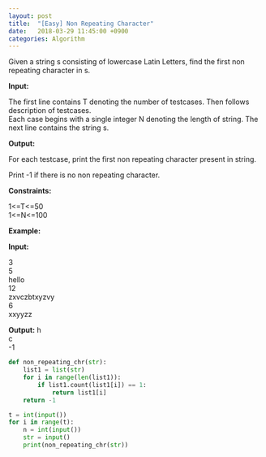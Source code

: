 ```yaml
---
layout: post
title:  "[Easy] Non Repeating Character"
date:   2018-03-29 11:45:00 +0900
categories: Algorithm
---
```


Given a string s consisting of lowercase Latin Letters, find the first non repeating character in s.

**Input:**

The first line contains T denoting the number of testcases. Then follows description of testcases.  
Each case begins with a single integer N denoting the length of string. The next line contains the string s.
 
**Output:**


 For each testcase, print the first non repeating character present in string.
 
 Print -1 if there is no non repeating character.
 
**Constraints:**


1<=T<=50  
1<=N<=100


**Example:**

**Input:**

3  
5    
hello  
12  
zxvczbtxyzvy  
6  
xxyyzz  

**Output:**
h  
c  
-1  


```python
def non_repeating_chr(str):
    list1 = list(str)
    for i in range(len(list1)):
        if list1.count(list1[i]) == 1:
            return list1[i]
    return -1

t = int(input())
for i in range(t):
    n = int(input())
    str = input()
    print(non_repeating_chr(str))
```